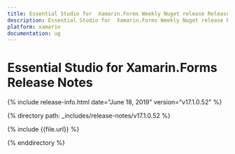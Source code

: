 ```yaml
---
title: Essential Studio for  Xamarin.Forms Weekly Nuget release Release Notes  
description: Essential Studio for  Xamarin.Forms Weekly Nuget release Release Notes  
platform: xamarin
documentation: ug
---
```


# Essential Studio for  Xamarin.Forms  Release Notes  

{% include release-info.html date="June 18, 2019"  version="v17.1.0.52" %} 


{% directory path: _includes/release-notes/v17.1.0.52 %}

{% include {{file.url}} %}

{% enddirectory %}